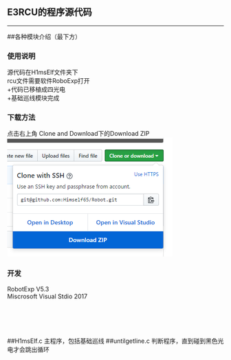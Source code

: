 ﻿## E3RCU的程序源代码
*** 
##各种模块介绍（最下方）
### 使用说明
源代码在H1msElf文件夹下
<br>rcu文件需要软件RoboExp打开
<br> +代码已移植成四光电
<br> +基础巡线模块完成
### 下载方法
点击右上角 Clone and Download下的Download ZIP<br>
![github](https://github.com/Himself65/Robot/blob/master/downloadPicture.PNG)  
### 开发
RobotExp V5.3
<br>Miscrosoft Visual Stdio 2017
<br>
<br>
<br>
<br>
<br>
<br>
##H1msElf.c
主程序，包括基础巡线
##untilgetline.c
判断程序，直到碰到黑色光电才会跳出循环